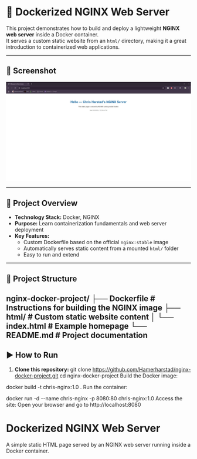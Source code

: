 # 🚀 Dockerized NGINX Web Server

This project demonstrates how to build and deploy a lightweight **NGINX web server** inside a Docker container.  
It serves a custom static website from an `html/` directory, making it a great introduction to containerized web applications.

---

## 📸 Screenshot
![Project Screenshot](dockerNGINXss.jpg)

---

## 🔧 Project Overview
- **Technology Stack:** Docker, NGINX
- **Purpose:** Learn containerization fundamentals and web server deployment
- **Key Features:**
  - Custom Dockerfile based on the official `nginx:stable` image
  - Automatically serves static content from a mounted `html/` folder
  - Easy to run and extend

---

## 📂 Project Structure

nginx-docker-project/
├── Dockerfile        # Instructions for building the NGINX image
├── html/             # Custom static website content
│   └── index.html    # Example homepage
└── README.md         # Project documentation
---

## ▶️ How to Run

1. **Clone this repository:**
   git clone https://github.com/Hamerharstad/nginx-docker-project.git
   cd nginx-docker-project
Build the Docker image:

docker build -t chris-nginx:1.0 .
Run the container:

docker run -d --name chris-nginx -p 8080:80 chris-nginx:1.0
Access the site:
Open your browser and go to http://localhost:8080



# Dockerized NGINX Web Server

A simple static HTML page served by an NGINX web server running inside a Docker container.


